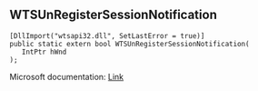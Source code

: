 ## WTSUnRegisterSessionNotification

```
[DllImport("wtsapi32.dll", SetLastError = true)]
public static extern bool WTSUnRegisterSessionNotification(
   IntPtr hWnd
);
```

Microsoft documentation: [Link](https://docs.microsoft.com/en-us/windows/win32/api/wtsapi32/nf-wtsapi32-wtsunregistersessionnotification)
